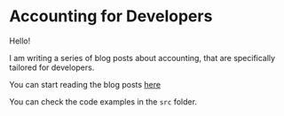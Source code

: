 # Accounting for Developers

Hello!

I am writing a series of blog posts about accounting, that are specifically tailored for developers.

You can start reading the blog posts [here](https://andre.pro/en-us/articles/accounting-for-developers-part-1.html)

You can check the code examples in the `src` folder.
